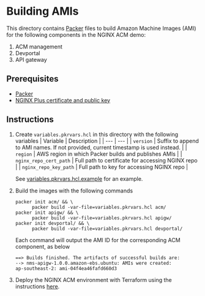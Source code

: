 # Building AMIs

This directory contains [Packer](https://www.packer.io/) files to build Amazon Machine Images (AMI) for the following components in the NGINX ACM demo:

1. ACM management
1. Devportal
1. API gateway

## Prerequisites

- [Packer](https://www.packer.io/downloads)
- [NGINX Plus certificate and public key](https://docs.nginx.com/nginx/admin-guide/installing-nginx/installing-nginx-plus/#prerequisites)

## Instructions

1. Create `variables.pkrvars.hcl` in this directory with the following variables
      | Variable | Description |
      | --- | --- |
      | `version` | Suffix to append to AMI names. If not provided, current timestamp is used instead. |
      | `region` | AWS region in which Packer builds and publishes AMIs |
      | `nginx_repo_cert_path` | Full path to certificate for accessing NGINX repo |
      | `nginx_repo_key_path` | Full path to key for accessing NGINX repo |

      See [variables.pkrvars.hcl.example](./variables.pkrvars.hcl.example) for an example.
1. Build the images with the following commands

      ```shell
      packer init acm/ && \
            packer build -var-file=variables.pkrvars.hcl acm/
      packer init apigw/ && \
            packer build -var-file=variables.pkrvars.hcl apigw/
      packer init devportal/ && \
            packer build -var-file=variables.pkrvars.hcl devportal/
      ```

      Each command will output the AMI ID for the corresponding ACM component, as below

      ```shell
      ==> Builds finished. The artifacts of successful builds are:
      --> nms-apigw-1.0.0.amazon-ebs.ubuntu: AMIs were created:
      ap-southeast-2: ami-04f4ea46fafd660d3
      ```

1. Deploy the NGINX ACM environment with Terraform using the instructions [here](../terraform/).
